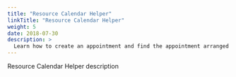 ```yaml
---
title: "Resource Calendar Helper"
linkTitle: "Resource Calendar Helper"
weight: 5
date: 2018-07-30
description: >
  Learn how to create an appointment and find the appointment arranged
---
```


Resource Calendar Helper description
